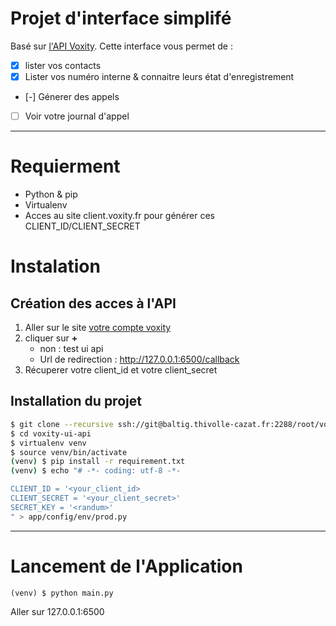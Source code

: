 # Projet d'interface simplifé

Basé sur [l'API Voxity](https://client.voxity.fr/doc). Cette interface vous permet de :
 - [X] lister vos contacts
 - [X] Lister vos numéro interne & connaitre leurs état d'enregistrement
 - [-] Génerer des appels
 - [ ] Voir votre journal d'appel

-----

# Requierment
 - Python & pip
 - Virtualenv
 - Acces au site client.voxity.fr pour générer ces CLIENT_ID/CLIENT_SECRET

# Instalation

## Création des acces à l'API


 1. Aller sur le site [votre compte voxity](https://client.voxity.fr/voxity-api/configuration)
 2. cliquer sur **+**
    - non : test ui api
    - Url de redirection : http://127.0.0.1:6500/callback
 3. Récuperer votre client_id et votre client_secret

## Installation du projet

```bash
$ git clone --recursive ssh://git@baltig.thivolle-cazat.fr:2288/root/voxity-ui-api.git
$ cd voxity-ui-api
$ virtualenv venv
$ source venv/bin/activate
(venv) $ pip install -r requirement.txt
(venv) $ echo "# -*- coding: utf-8 -*-

CLIENT_ID = '<your_client_id>
CLIENT_SECRET = '<your_client_secret>'
SECRET_KEY = '<randum>'
" > app/config/env/prod.py
```

-----

# Lancement de l'Application

```
(venv) $ python main.py
```
Aller sur 127.0.0.1:6500